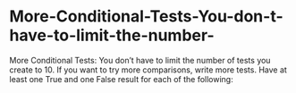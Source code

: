 # More-Conditional-Tests-You-don-t-have-to-limit-the-number-
More Conditional Tests: You don’t have to limit the number of tests you create to 10. If you want to try more comparisons, write more tests. Have at least one True and one False result for each of the following:
